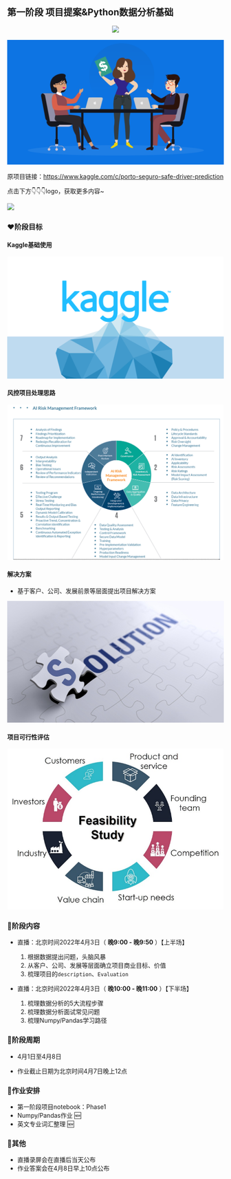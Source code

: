 ## 第一阶段 项目提案&Python数据分析基础

<div align=center>
<img src=../../pic/safe_driver_proposal.gif width='400' />
</div>

![输入图片说明](../../pic/proposal.png)

原项目链接：https://www.kaggle.com/c/porto-seguro-safe-driver-prediction

点击下方👇👇👇logo，获取更多内容~

<a href='https://mp.weixin.qq.com/mp/appmsgalbum?__biz=Mzg2OTU4NzI3NQ==&action=getalbum&album_id=1764511202329624577#wechat_redirect'> 
<img src='https://gitee.com/gzjzg/WhaleDataScienceProject/raw/master/pic/project_logo.jpg'/></a>


### ❤️阶段目标



#### Kaggle基础使用

![输入图片说明](../../pic/kaggle.png)
 
#### 风控项目处理思路

![输入图片说明](../../pic/risk_management.png)

#### 解决方案

- 基于客户、公司、发展前景等层面提出项目解决方案

![输入图片说明](../../pic/solution.png)

#### 项目可行性评估

![输入图片说明](../../pic/feasibility.png)

 
### 💛阶段内容   

- 直播：北京时间2022年4月3日（ **晚9:00 - 晚9:50** ）【上半场】 
    1. 根据数据提出问题，头脑风暴
    2. 从客户、公司、发展等层面确立项目商业目标、价值
    3. 梳理项目的`description`、`Evaluation`

- 直播：北京时间2022年4月3日（ **晚10:00 - 晚11:00** ）【下半场】
    1. 梳理数据分析的5大流程步骤
    2. 梳理数据分析面试常见问题
    3. 梳理Numpy/Pandas学习路径 

### 💚阶段周期


- 4月1日至4月8日

- 作业截止日期为北京时间4月7日晚上12点


### 💙作业安排


- 第一阶段项目notebook：Phase1
- Numpy/Pandas作业 🆕
- 英文专业词汇整理 🆕


### 💜其他


- 直播录屏会在直播后当天公布
- 作业答案会在4月8日早上10点公布
